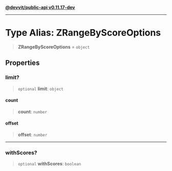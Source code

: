 [**@devvit/public-api v0.11.17-dev**](../README.md)

---

# Type Alias: ZRangeByScoreOptions

> **ZRangeByScoreOptions** = `object`

## Properties

<a id="limit"></a>

### limit?

> `optional` **limit**: `object`

#### count

> **count**: `number`

#### offset

> **offset**: `number`

---

<a id="withscores"></a>

### withScores?

> `optional` **withScores**: `boolean`
